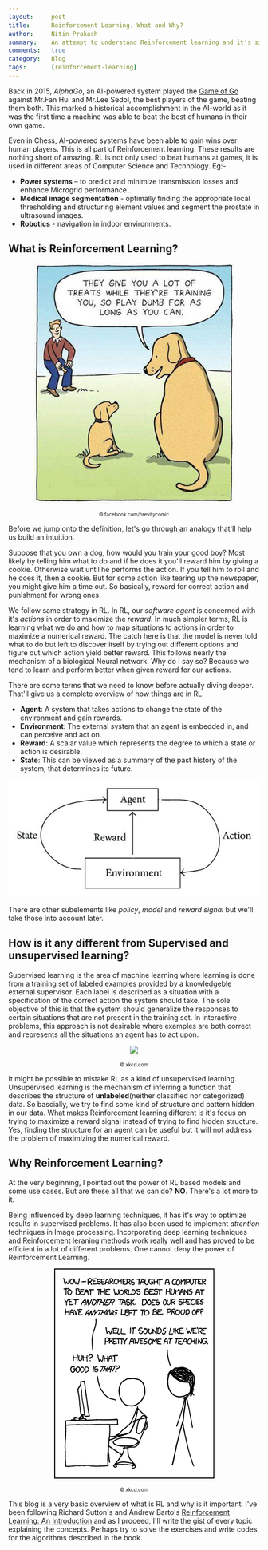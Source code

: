 ```yaml
---
layout:     post
title:      Reinforcement Learning. What and Why?
author:     Nitin Prakash
summary:    An attempt to understand Reinforcement learning and it's signinficance.
comments:   true
category:   Blog
tags:       [reinforcement-learning]
---
```



Back in 2015, _AlphaGo_, an AI-powered system played the [Game of Go](https://en.wikipedia.org/wiki/Go) against Mr.Fan Hui and Mr.Lee Sedol, the best players of the game, beating them both. This marked a historical accomplishment in the AI-world as it was the first time a machine was able to beat the best of humans in their own game.

Even in Chess, AI-powered systems have been able to gain wins over human players. This is all part of Reinforcement learning. These results are nothing short of amazing. RL is not only used to beat humans at games, it is used in different areas of Computer Science and Technology. Eg:-

- **Power systems** – to predict and minimize transmission losses and enhance Microgrid performance..
- **Medical image segmentation** - optimally finding the appropriate local thresholding and structuring element values and segment the prostate in ultrasound images.
- **Robotics** - navigation in indoor environments.

## What is Reinforcement Learning?

<p align="center">
  <img src="/images/2_post/goodboy.png">
  <p style="font-size: 70%" align="center">&copy; facebook.com/brevitycomic</p>
</p>

Before we jump onto the definition, let's go through an analogy that'll help us build an intuition.

Suppose that you own a dog, how would you train your good boy? Most likely by telling him what to do and if he does it you'll reward him by giving a cookie. Otherwise wait until he performs the action. If you tell him to roll and he does it, then a cookie. But for some action like tearing up the newspaper, you might give him a time out. So basically, reward for correct action and punishment for wrong ones.

We follow same strategy in RL. In RL, our _software agent_ is concerned with it's _actions_ in order to maximize the _reward_. In much simpler terms, RL is learning what we do and how to map situations to actions in order to maximize a numerical reward. The catch here is that the model is never told what to do but left to discover itself by trying out different options and figure out which action yield better reward. This follows nearly the mechanism of a biological Neural network. Why do I say so? Because we tend to learn and perform better when given reward for our actions.

There are some terms that we need to know before actually diving deeper. That'll give us a complete overview of how things are in RL.
- __Agent__: A system that takes actions to change the state of the environment and gain rewards.
- __Environment__: The external system that an agent is embedded in, and can perceive and act on.
- __Reward__: A scalar value which represents the degree to which a state or action is desirable.
- __State__: This can be viewed as a summary of the past history of the system, that determines its future.

<p align="center">
  <img src="/images/2_post/rl.jpeg">
</p>

There are other subelements like _policy_, _model_ and _reward signal_ but we'll take those into account later.

## How is it any different from Supervised and unsupervised learning?

Supervised learning is the area of machine learning where learning is done from a training set of labeled examples provided by a knowledgeble external supervisor. Each label is described as a situation with a specification of the correct action the system should take. The sole objective of this is that the system should generalize the responses to certain situations that are not present in the training set. In interactive problems, this approach is not desirable where examples are both correct and represents all the situations an agent has to act upon.

<p align="center">
  <img src="https://imgs.xkcd.com/comics/machine_learning.png">
  <p style="font-size: 70%" align="center">&copy; xkcd.com</p>
</p>
 

It might be possible to mistake RL as a kind of unsupervised learning. Unsupervised learning is the mechanism of inferring a function that describes the structure of __unlabeled__(neither classified nor categorized) data. So bascially, we try to find some kind of structure and pattern hidden in our data. What makes Reinforcement learning different is it's focus on trying to maximize a reward signal instead of trying to find hidden structure. Yes, finding the structure for an agent can be useful but it will not address the problem of maximizing the numerical reward.

## Why Reinforcement Learning?

At the very beginning, I pointed out the power of RL based models and some use cases. But are these all that we can do? __NO__. There's a lot more to it.

Being influenced by deep learning techniques, it has it's way to optimize results in supervised problems. It has also been used to implement _attention_ techniques in Image processing. Incorporating deep learning techniques and Reinforcement leraning methods work really well and has proved to be efficient in a lot of different problems. One cannot deny the power of Reinforcement Learning.

<p align="center">
  <img src="/images/2_post/rl_xk.png">
  <p style="font-size: 70%" align="center">&copy; xkcd.com</p>
</p>

This blog is a very basic overview of what is RL and why is it important.
I've been following Richard Sutton's and Andrew Barto's [Reinforcement Learning: An Introduction](https://web.stanford.edu/class/psych209/Readings/SuttonBartoIPRLBook2ndEd.pdf) and as I proceed, I'll write the gist of every topic explaining the concepts. 
Perhaps try to solve the exercises and write codes for the algorithms described in the book.
